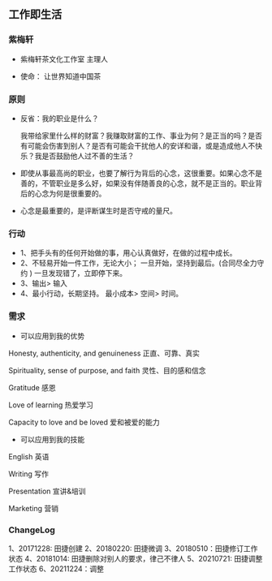 ## 工作即生活

### 紫梅轩

- 紫梅轩茶文化工作室 主理人

- 使命：   让世界知道中国茶

### 原则

- 反省：我的职业是什么？

  我带给家里什么样的财富？我赚取财富的工作、事业为何？是正当的吗？是否有可能会伤害到别人？是否有可能会干扰他人的安详和谐，或是造成他人不快乐？我是否鼓励他人过不善的生活？

- 即使从事最高尚的职业，也要了解行为背后的心念，这很重要。如果心念不是善的，不管职业是多么好，如果没有伴随善良的心念，就不是正当的。职业背后的心念为何是很重要的。

- 心念是最重要的，是评断谋生时是否守戒的量尺。

### 行动

- 1、把手头有的任何开始做的事，用心认真做好，在做的过程中成长。
- 2、不轻易开始一件工作，无论大小；
     一旦开始，坚持到最后。(合同尽全力守约 )
     一旦发现错了，立即停下来。
- 3、输出> 输入
- 4、最小行动，长期坚持。 最小成本> 空间> 时间。



### 需求

- 可以应用到我的优势

Honesty, authenticity, and genuineness 
正直、可靠、真实


Spirituality, sense of purpose, and faith 
灵性、目的感和信念

Gratitude 
感恩

Love of learning 
热爱学习


Capacity to love and be loved 
爱和被爱的能力

- 可以应用到我的技能

English
英语

Writing
写作

Presentation
宣讲&培训

Marketing
营销





### ChangeLog

1、20171228: 田捷创建
2、20180220: 田捷微调
3、20180510：田捷修订工作状态
4、20181014: 田捷删除对别人的要求，律己不律人
5、20210721: 田捷调整工作状态
6、20211224：调整
